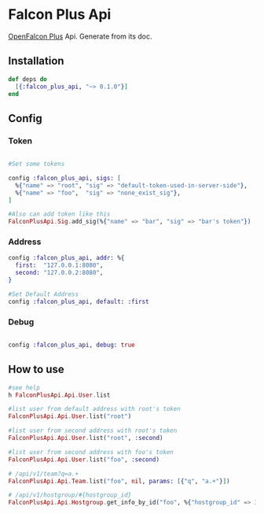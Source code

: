 # Falcon Plus Api

[OpenFalcon Plus](https://github.com/open-falcon/falcon-plus) Api. Generate from its doc.

## Installation

```elixir
def deps do
  [{:falcon_plus_api, "~> 0.1.0"}]
end
```

## Config

### Token

```elixir

#Set some tokens

config :falcon_plus_api, sigs: [
  %{"name" => "root", "sig" => "default-token-used-in-server-side"},
  %{"name" => "foo",  "sig" => "none_exist_sig"},
]

#Also can add token like this
FalconPlusApi.Sig.add_sig(%{"name" => "bar", "sig" => "bar's token"})

```

### Address

```elixir
config :falcon_plus_api, addr: %{
  first:  "127.0.0.1:8080",
  second: "127.0.0.2:8080",
}

#Set Default Address
config :falcon_plus_api, default: :first
```

### Debug

```elixir

config :falcon_plus_api, debug: true

```

## How to use

```elixir
#see help
h FalconPlusApi.Api.User.list

#list user from default address with root's token
FalconPlusApi.Api.User.list("root")

#list user from second address with root's token
FalconPlusApi.Api.User.list("root", :second)

#list user from second address with foo's token
FalconPlusApi.Api.User.list("foo", :second)

# /api/v1/team?q=a.+
FalconPlusApi.Api.Team.list("foo", nil, params: [{"q", "a.+"}]) 

# /api/v1/hostgroup/#{hostgroup_id}
FalconPlusApi.Api.Hostgroup.get_info_by_id("foo", %{"hostgroup_id" => 3221})
```
